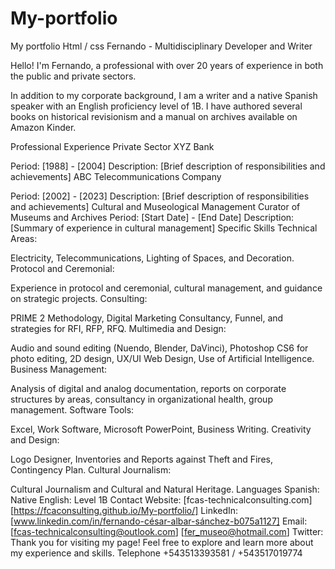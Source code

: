 # My-portfolio
My portfolio Html / css
Fernando - Multidisciplinary Developer and Writer
<p>Hello! I'm Fernando, a professional with over 20 years of experience in both the public and private sectors. </p> In addition to my corporate background, I am a writer and a native Spanish speaker with an English proficiency level of 1B. I have authored several books on historical revisionism and a manual on archives available on Amazon Kinder.

Professional Experience
Private Sector
XYZ Bank

Period: [1988] - [2004]
Description: [Brief description of responsibilities and achievements]
ABC Telecommunications Company

Period: [2002] - [2023]
Description: [Brief description of responsibilities and achievements]
Cultural and Museological Management
Curator of Museums and Archives
Period: [Start Date] - [End Date]
Description: [Summary of experience in cultural management]
Specific Skills
Technical Areas:

Electricity, Telecommunications, Lighting of Spaces, and Decoration.
Protocol and Ceremonial:

Experience in protocol and ceremonial, cultural management, and guidance on strategic projects.
Consulting:

PRIME 2 Methodology, Digital Marketing Consultancy, Funnel, and strategies for RFI, RFP, RFQ.
Multimedia and Design:

Audio and sound editing (Nuendo, Blender, DaVinci), Photoshop CS6 for photo editing, 2D design, UX/UI Web Design, Use of Artificial Intelligence.
Business Management:

Analysis of digital and analog documentation, reports on corporate structures by areas, consultancy in organizational health, group management.
Software Tools:

Excel, Work Software, Microsoft PowerPoint, Business Writing.
Creativity and Design:

Logo Designer, Inventories and Reports against Theft and Fires, Contingency Plan.
Cultural Journalism:

Cultural Journalism and Cultural and Natural Heritage.
Languages
Spanish: Native
English: Level 1B
Contact
Website: [fcas-technicalconsulting.com]  [https://fcaconsulting.github.io/My-portfolio/]
LinkedIn: [www.linkedin.com/in/fernando-césar-albar-sánchez-b075a1127]
Email: [fcas-technicalconsulting@outlook.com]  [fer_museo@hotmail.com]
Twitter: 
Thank you for visiting my page! Feel free to explore and learn more about my experience and skills.
Telephone +543513393581 / +543517019774
